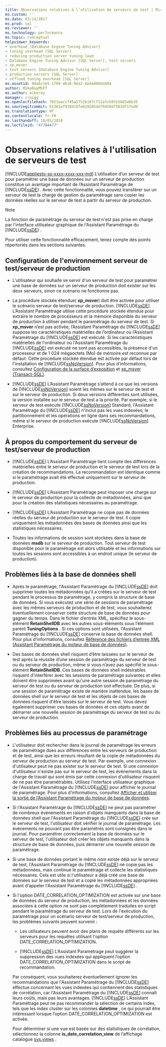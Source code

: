 ```yaml
---
title: Observations relatives à l’utilisation de serveurs de test | Microsoft Docs
ms.custom: ''
ms.date: 03/14/2017
ms.prod: sql
ms.reviewer: ''
ms.technology: performance
ms.topic: conceptual
helpviewer_keywords:
- overhead [Database Engine Tuning Advisor]
- tuning overhead [SQL Server]
- reducing production server tuning load
- Database Engine Tuning Advisor [SQL Server], test servers
- xp_msver
- test servers [Database Engine Tuning Advisor]
- production servers [SQL Server]
- offload tuning overhead [SQL Server]
ms.assetid: 94e6c3e5-1f09-4616-9da2-4e44d066d494
author: MikeRayMSFT
ms.author: mikeray
manager: craigg
ms.openlocfilehash: 7823aaccf45a5752b107cf12a7cb97e568346b35
ms.sourcegitcommit: 61381ef939415fe019285def9450d7583df1fed0
ms.translationtype: HT
ms.contentlocale: fr-FR
ms.lasthandoff: 10/01/2018
ms.locfileid: "47784477"
---
```

# <a name="considerations-for-using-test-servers"></a>Observations relatives à l'utilisation de serveurs de test
[!INCLUDE[appliesto-ss-xxxx-xxxx-xxx-md](../../includes/appliesto-ss-xxxx-xxxx-xxx-md.md)]
  L’utilisation d’un serveur de test pour paramétrer une base de données sur un serveur de production constitue un avantage important de l’Assistant Paramétrage de [!INCLUDE[ssDE](../../includes/ssde-md.md)] . Avec cette fonctionnalité, vous pouvez transférer sur un serveur de test la charge de gestion du paramétrage sans copier les données réelles sur le serveur de test à partir du serveur de production.  
  
> [!NOTE]  
>  La fonction de paramétrage du serveur de test n'est pas prise en charge par l'interface utilisateur graphique de l'Assistant Paramétrage du [!INCLUDE[ssDE](../../includes/ssde-md.md)] .  
  
 Pour utiliser cette fonctionnalité efficacement, tenez compte des points répertoriés dans les sections suivantes.  
  
## <a name="setting-up-the-test-serverproduction-server-environment"></a>Configuration de l'environnement serveur de test/serveur de production  
  
-   L'utilisateur qui souhaite se servir d'un serveur de test pour paramétrer une base de données sur un serveur de production doit exister sur les deux serveurs, sinon ce scénario ne fonctionne pas.  
  
-   La procédure stockée étendue( **xp_msver**) doit être activée pour utiliser le scénario serveur de test/serveur de production. [!INCLUDE[ssDE](../../includes/ssde-md.md)] L’Assistant Paramétrage utilise cette procédure stockée étendue pour extraire le nombre de processeurs et la mémoire disponible du serveur de production à utiliser pendant le paramétrage du serveur de test. Si **xp_msver** n’est pas activée, l’Assistant Paramétrage du [!INCLUDE[ssDE](../../includes/ssde-md.md)] suppose les caractéristiques matérielles de l’ordinateur où l’Assistant Paramétrage du [!INCLUDE[ssDE](../../includes/ssde-md.md)] est exécuté. Si les caractéristiques matérielles de l'ordinateur où l'Assistant Paramétrage du [!INCLUDE[ssDE](../../includes/ssde-md.md)] est exécuté ne sont pas accessibles, la présence d'un processeur et de 1 024 mégaoctets (Mo) de mémoire est reconnue par défaut. Cette procédure stockée étendue est activée par défaut lors de l'installation de [!INCLUDE[ssNoVersion](../../includes/ssnoversion-md.md)]. Pour plus d’informations, consultez [Configuration de la surface d’exposition](../../relational-databases/security/surface-area-configuration.md) et [xp_msver &#40;Transact-SQL&#41;](../../relational-databases/system-stored-procedures/xp-msver-transact-sql.md).  
  
-   [!INCLUDE[ssDE](../../includes/ssde-md.md)] L’Assistant Paramétrage s’attend à ce que les versions de [!INCLUDE[ssNoVersion](../../includes/ssnoversion-md.md)] soient les mêmes sur le serveur de test et sur le serveur de production. Si deux versions différentes sont utilisées, la version installée sur le serveur de test a la priorité. Par exemple, si le serveur de test exécute [!INCLUDE[ssNoVersion](../../includes/ssnoversion-md.md)] Standard, l'Assistant Paramétrage du [!INCLUDE[ssDE](../../includes/ssde-md.md)] n'inclut pas les vues indexées, le partitionnement et les opérations en ligne dans ses recommandations, même si le serveur de production exécute [!INCLUDE[ssNoVersion](../../includes/ssnoversion-md.md)] Enterprise.  
  
## <a name="about-test-serverproduction-server-behavior"></a>À propos du comportement du serveur de test/serveur de production  
  
-   [!INCLUDE[ssDE](../../includes/ssde-md.md)] L’Assistant Paramétrage tient compte des différences matérielles entre le serveur de production et le serveur de test lors de la création de recommandations. La recommandation est identique comme si le paramétrage avait été effectué uniquement sur le serveur de production.  
  
-   [!INCLUDE[ssDE](../../includes/ssde-md.md)] L’Assistant Paramétrage peut imposer une charge sur le serveur de production pour la collecte de métadonnées, ainsi que pour la création des statistiques nécessaires au paramétrage.  
  
-   [!INCLUDE[ssDE](../../includes/ssde-md.md)] L’Assistant Paramétrage ne copie pas de données réelles du serveur de production sur le serveur de test. Il copie uniquement les métadonnées des bases de données ainsi que les statistiques nécessaires.  
  
-   Toutes les informations de session sont stockées dans la base de données **msdb** sur le serveur de production. Tout serveur de test disponible pour le paramétrage est alors utilisable et les informations sur toutes les sessions sont accessibles à un endroit unique (le serveur de production).  
  
## <a name="issues-related-to-the-shell-database"></a>Problèmes liés à la base de données shell  
  
-   Après le paramétrage, l'Assistant Paramétrage du [!INCLUDE[ssDE](../../includes/ssde-md.md)] doit supprimer toutes les métadonnées qu'il a créées sur le serveur de test pendant le processus de paramétrage, y compris la structure de base de données. Si vous exécutez une série de sessions de paramétrage avec les mêmes serveurs de production et de test, vous souhaiterez éventuellement conserver cette structure de base de données pour gagner du temps. Dans le fichier d’entrée XML, spécifiez le sous-élément **RetainShellDB** avec les autres sous-éléments sous l’élément parent **TuningOptions** . Si ces options sont utilisées, l'Assistant Paramétrage du [!INCLUDE[ssDE](../../includes/ssde-md.md)] conserve la base de données shell. Pour plus d’informations, consultez [Référence des fichiers d’entrée XML &#40;Assistant Paramétrage du moteur de base de données&#41;](../../tools/dta/xml-input-file-reference-database-engine-tuning-advisor.md).  
  
-   Des bases de données shell risquent d’être laissées sur le serveur de test après la réussite d’une session de paramétrage du serveur de test ou du serveur de production, même si vous n’avez pas spécifié le sous-élément **RetainShellDB**. Ces bases de données shell indésirables risquent d'interférer avec les sessions de paramétrage suivantes et elles doivent être supprimées avant qu'une autre session de paramétrage du serveur de test ou du serveur de production soit effectuée. De plus, si une session de paramétrage existe de manière inattendue, les bases de données shell sur le serveur de test et les objets de ces bases de données risquent d'être laissés sur le serveur de test. Vous devez également supprimer ces bases de données et ces objets avant de démarrer une nouvelle session de paramétrage du serveur de test ou du serveur de production.  
  
## <a name="issues-related-to-the-tuning-process"></a>Problèmes liés au processus de paramétrage  
  
-   L'utilisateur doit rechercher dans le journal de paramétrage les erreurs de paramétrage dues aux différences entre les serveurs de production et de test, ainsi que les erreurs résultant de la copie de métadonnées du serveur de production au serveur de test. Par exemple, une connexion d'utilisateur peut ne pas exister sur le serveur de test. Si une connexion d'utilisateur n'existe pas sur le serveur de test, les événements dans la charge de travail qui sont émis par cette connexion d'utilisateur risquent de ne pas être paramétrables. Utilisez l'interface utilisateur graphique de l'Assistant Paramétrage du [!INCLUDE[ssDE](../../includes/ssde-md.md)] pour afficher le journal de paramétrage. Pour plus d’informations, consultez [Afficher et utiliser la sortie de l’Assistant Paramétrage du moteur de base de données](../../relational-databases/performance/view-and-work-with-the-output-from-the-database-engine-tuning-advisor.md).  
  
-   Si l'Assistant Paramétrage du [!INCLUDE[ssDE](../../includes/ssde-md.md)] ne peut pas paramétrer de nombreux événements en raison d'objets manquants dans la base de données shell que l'Assistant Paramétrage du [!INCLUDE[ssDE](../../includes/ssde-md.md)] crée sur le serveur de test, l'utilisateur doit vérifier le journal de paramétrage. Les événements ne pouvant pas être paramétrés sont consignés dans le journal. Pour paramétrer correctement la base de données sur le serveur de test, l'utilisateur doit créer les objets manquants dans la structure de base de données, puis démarrer une nouvelle session de paramétrage.  
  
-   Si une base de données portant le même nom existe déjà sur le serveur de test, l'Assistant Paramétrage du [!INCLUDE[ssDE](../../includes/ssde-md.md)] ne copie pas les métadonnées, mais continue le paramétrage et collecte les statistiques nécessaires. Cela est utile si l'utilisateur a déjà créé une base de données sur le serveur de test et a copié les métadonnées appropriées avant d'appeler l'Assistant Paramétrage du [!INCLUDE[ssDE](../../includes/ssde-md.md)] .  
  
-   Si l'option DATE_CORRELATION_OPTIMIZATION est activée sur une base de données du serveur de production, les métadonnées et les données associées à cette option ne sont pas complètement traduites en script pendant le paramétrage du serveur de test. Lors de l'exécution du paramétrage pour un scénario serveur de test/serveur de production, les problèmes suivants peuvent survenir :  
  
    -   Les utilisateurs peuvent avoir des plans de requête différents sur les serveurs pour les requêtes utilisant l'option DATE_CORRELATION_OPTIMIZATION.  
  
    -   [!INCLUDE[ssDE](../../includes/ssde-md.md)] L’Assistant Paramétrage peut suggérer la suppression des vues indexées qui appliquent l’option DATE_CORRELATION_OPTIMIZATION dans le script de recommandation.  
  
     Par conséquent, vous souhaiterez éventuellement ignorer les recommandations que l'Assistant Paramétrage du [!INCLUDE[ssDE](../../includes/ssde-md.md)] effectue concernant les vues indexées qui contiennent des statistiques de corrélation, car l'Assistant Paramétrage du [!INCLUDE[ssDE](../../includes/ssde-md.md)] connaît leurs coûts, mais pas leurs avantages. [!INCLUDE[ssDE](../../includes/ssde-md.md)] L’Assistant Paramétrage peut ne pas recommander la sélection de certains index, tels que les index cluster sur les colonnes **datetime** , ce qui pourrait être intéressant lorsque l’option DATE_CORRELATION_OPTIMIZATION est activée.  
  
     Pour déterminer si une vue est basée sur des statistiques de corrélation, sélectionnez la colonne **is_date_correlation_view** de l’affichage catalogue [sys.views](../../relational-databases/system-catalog-views/sys-views-transact-sql.md) .  
  
  
